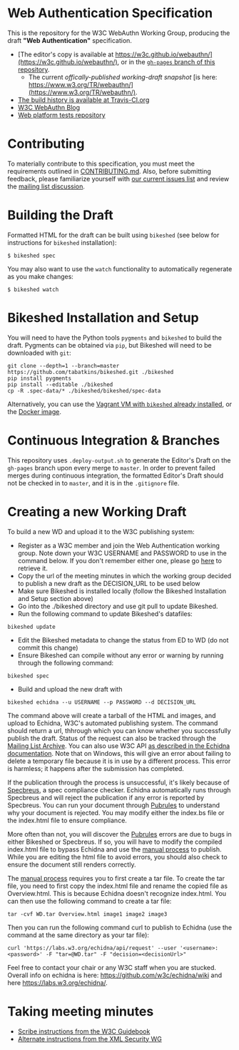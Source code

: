 
# Web Authentication Specification

This is the repository for the W3C WebAuthn Working Group, producing the draft **"Web Authentication"** specification.

* [The editor's copy is available at https://w3c.github.io/webauthn/](https://w3c.github.io/webauthn/), or in the [`gh-pages` branch of this repository](https://github.com/w3c/webauthn/blob/gh-pages/index.html).
  - The current *offically-published working-draft snapshot* [is here: https://www.w3.org/TR/webauthn/](https://www.w3.org/TR/webauthn/).
* [The build history is available at Travis-CI.org](https://travis-ci.org/w3c/webauthn/builds)
* [W3C WebAuthn Blog](https://www.w3.org/blog/webauthn/)
* [Web platform tests repository](https://github.com/w3c/web-platform-tests/tree/master/webauthn)

# Contributing

To materially contribute to this specification, you must meet the requirements outlined in [CONTRIBUTING.md](/CONTRIBUTING.md). Also, before submitting feedback, please familiarize yourself with [our current issues list](https://github.com/w3c/webauthn/issues) and review the [mailing list discussion](https://lists.w3.org/Archives/Public/public-webauthn/).

# Building the Draft

Formatted HTML for the draft can be built using `bikeshed` (see below for instructions for `bikeshed` installation):

```
$ bikeshed spec
```

You may also want to use the `watch` functionality to automatically regenerate as you make changes:

```
$ bikeshed watch
```

# Bikeshed Installation and Setup

You will need to have the Python tools `pygments` and `bikeshed` to build the draft. Pygments can be obtained via `pip`, but Bikeshed will need to be downloaded with `git`:

```
git clone --depth=1 --branch=master https://github.com/tabatkins/bikeshed.git ./bikeshed
pip install pygments
pip install --editable ./bikeshed
cp -R .spec-data/* ./bikeshed/bikeshed/spec-data
```

Alternatively, you can use the [Vagrant VM with `bikeshed` already installed](vagrant/bikeshed), or the [Docker image](docker/bikeshed).


# Continuous Integration & Branches

This repository uses `.deploy-output.sh` to generate the Editor's Draft on the `gh-pages` branch upon every merge to `master`. In order to prevent failed merges during continuous integration, the formatted Editor's Draft should not be checked in to `master`, and it is in the `.gitignore` file.

# Creating a new Working Draft

To build a new WD and upload it to the W3C publishing system:
- Register as a W3C member and join the Web Authentication working group. Note down your W3C USERNAME and PASSWORD to use in the command below. If you don't remember either one, please go [here](https://www.w3.org/accounts/recover) to retrieve it.
- Copy the url of the meeting minutes in which the working group decided to publish a new draft as the DECISION_URL to be used below
- Make sure Bikeshed is installed locally (follow the Bikeshed Installation and Setup section above)
- Go into the ./bikeshed directory and use git pull to update Bikeshed.
- Run the following command to update Bikeshed's datafiles: 
```
bikeshed update
```
- Edit the Bikeshed metadata to change the status from ED to WD (do not commit this change)
- Ensure Bikeshed can compile without any error or warning by running through the following command: 
```
bikeshed spec
```
- Build and upload the new draft with
```
bikeshed echidna --u USERNAME --p PASSWORD --d DECISION_URL
```

The command above will create a tarball of the HTML and images, and upload to Echidna, W3C's automated publishing system. The command should return a url, thhrough which you can know whether you successfully publish the draft. Status of the request can also be tracked through the [Mailing List Archive](https://lists.w3.org/Archives/Public/public-tr-notifications/). You can also use W3C API [as described in the Echidna documentation](https://github.com/w3c/echidna/wiki/How-to-use-Echidna). Note that on Windows, this will give an error about failing to delete a temporary file because it is in use by a different process. This error is harmless; it happens after the submission has completed.

If the publication through the process is unsuccessful, it's likely because of [Specbreus](https://github.com/w3c/specberus), a spec compliance checker. Echidna automatically runs through Specbreus and will reject the publication if any error is reported by Specbreus. You can run your document through [Pubrules](https://www.w3.org/pubrules/) to understand why your document is rejected. You may modify either the index.bs file or the index.html file to ensure compliance. 

More often than not, you will discover the [Pubrules](https://www.w3.org/pubrules/) errors are due to bugs in either Bikeshed or Specbreus. If so, you will have to modify the compiled index.html file to bypass Echidna and use the [manual process](https://github.com/w3c/echidna/wiki/How-to-use-Echidna) to publish. While you are editing the html file to avoid errors, you should also check to ensure the document still renders correctly.  

The [manual process](https://github.com/w3c/echidna/wiki/How-to-use-Echidna) requires you to first create a tar file. To create the tar file, you need to first copy the index.html file and rename the copied file as Overview.html. This is because Echidna doesn't recognize index.html. You can then use the following command to create a tar file: 
```
tar -cvf WD.tar Overview.html image1 image2 image3
```

Then you can run the following command curl to publish to Echidna (use the command at the same directory as your tar file): 
```
curl 'https://labs.w3.org/echidna/api/request' --user '<username>:<password>' -F "tar=@WD.tar" -F "decision=<decisionUrl>"
```

Feel free to contact your chair or any W3C staff when you are stucked. Overall info on echidna is here: https://github.com/w3c/echidna/wiki and here https://labs.w3.org/echidna/.

# Taking meeting minutes

* [Scribe instructions from the W3C Guidebook](https://www.w3.org/2008/04/scribe.html)
* [Alternate instructions from the XML Security WG](https://www.w3.org/2008/xmlsec/Group/Scribe-Instructions.html)
